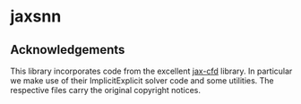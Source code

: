 # jaxsnn



## Acknowledgements

This library incorporates code from the excellent [jax-cfd](https://github.com/google/jax-cfd) library. In particular we make use of their ImplicitExplicit solver code and some utilities. The respective files carry the original copyright notices.